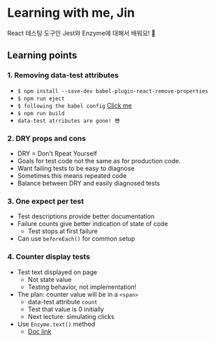 # Learning with me, Jin

React 테스팅 도구인 Jest와 Enzyme에 대해서 배워요! 🎉

## Learning points

### 1. Removing data-test attributes

- `$ npm install --save-dev babel-plugin-react-remove-properties`
- `$ npm run eject`
- `$ following the babel config`
  [Click me](https://www.npmjs.com/package/babel-plugin-react-remove-properties)
- `$ npm run build`
- `data-test atrributes are gone! 😎`

### 2. DRY props and cons

- DRY = Don't Rpeat Yourself
- Goals for test code not the same as for production code.
- Want failing tests to be easy to diagnose
- Sometimes this means repeated code
- Balance between DRY and easily diagnosed tests

### 3. One expect per test

- Test descriptions provide better documentation
- Failure counts give better indication of state of code
  - Test stops at first failure
- Can use `beforeEach()` for common setup

### 4. Counter display tests

- Test text displayed on page
  - Not state value
  - Testing behavior, not implementation!
- The plan: counter value will be in a `<span>`
  - data-test attribute `count`
  - Test that value is 0 initially
  - Next lecture: simulating clicks
- Use `Enzyme.text()` method
  - [Doc link](https://enzymejs.github.io/enzyme/docs/api/ShallowWrapper/text.html)
